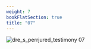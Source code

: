 ```yaml
---
weight: 7
bookFlatSection: true
title: "07"
---
```


![dre_s_perrjured_testimony 07 ](../../jpg/dpjt_07.jpg)


